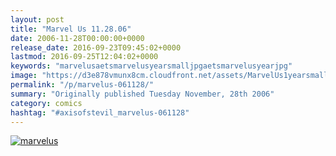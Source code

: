 ```yaml
---
layout: post
title: "Marvel Us 11.28.06"
date: 2006-11-28T00:00:00+0000
release_date: 2016-09-23T09:45:02+0000
lastmod: 2016-09-25T12:04:02+0000
keywords: "marvelusaetsmarvelusyearsmalljpgaetsmarvelusyearjpg"
image: "https://d3e878vmunx8cm.cloudfront.net/assets/MarvelUs1yearsmall.jpg"
permalink: "/p/marvelus-061128/"
summary: "Originally published Tuesday November, 28th 2006"
category: comics
hashtag: "#axisofstevil_marvelus-061128"
---
```


[![marvelus](https://d3e878vmunx8cm.cloudfront.net/assets/MarvelUs1yearsmall.jpg)](https://d3e878vmunx8cm.cloudfront.net/assets/MarvelUs1year.jpg)
